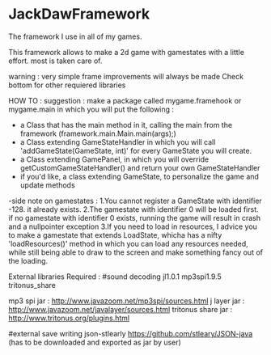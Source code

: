 # JackDawFramework
The framework I use in all of my games. 

This framework allows to make a 2d game with gamestates with a little effort.
most is taken care of.

warning : very simple frame
improvements will always be made
Check bottom for other requiered libraries

HOW TO : 
suggestion : make a package called mygame.framehook or mygame.main in which you will put the following :

- a Class that has the main method in it, calling the main from the framework (framework.main.Main.main(args);)
- a Class extending GameStateHandler in which you will call 'addGameState(GameState, int)'
       for every GameState you will create.
- a Class extending GamePanel, in which you will override 
       getCustomGameStateHandler() and return your own GameStateHandler
- if you'd like, a class extending GameState, to personalize the game and update methods

-side note on gamestates :
      1.You cannot register a GameState with identifier -128. it already exists.
      2.The gamestate with identifier 0 will be loaded first. if no gamestate with identifier 0 exists, running the game will result in crash and a nullpointer exception
      3.If you need to load in resources, I advice you to make a gamestate that extends LoadState,
      whicha has a nifty 'loadResources()' method in which you can load any resources needed, while still being able
      to draw to the screen and make something fancy out of the loading.

External libraries Required : 
#sound decoding
jl1.0.1
mp3spi1.9.5
tritonus_share

mp3 spi jar : http://www.javazoom.net/mp3spi/sources.html
j layer jar : http://www.javazoom.net/javalayer/sources.html
tritonus share jar : http://www.tritonus.org/plugins.html

#external save writing
json-stlearly
https://github.com/stleary/JSON-java
(has to be downloaded and exported as jar by user)
